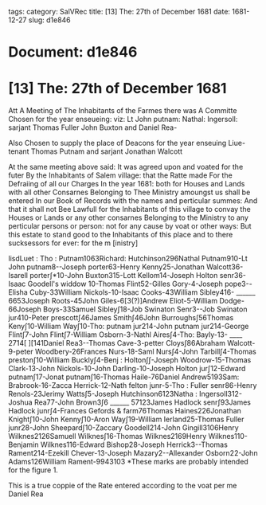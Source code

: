 tags: 
category: SalVRec
title: [13] The: 27th of December 1681
date: 1681-12-27
slug: d1e846




# Document: d1e846


# [13] The: 27th of December 1681

Att A Meeting of The Inhabitants of the Farmes there was A Committe Chosen for the year enseueing: viz: Lt John putnam: Nathal: Ingersoll: sarjant Thomas Fuller John Buxton and Daniel Rea-

Also Chosen to supply the place of Deacons for the year enseuing Liue-tenant Thomas Putnam and sarjant Jonathan Walcott

At the same meeting above said: It was agreed upon and voated for the futer By the Inhabitants of Salem village: that the Ratte made For the Defraiing of all our Charges In the year 1681: both for Houses and Lands with all other Consarnes Belonging to Thee Ministry amoungst us shall be entered In our Book of Records with the names and perticular summes: And that it shall not Bee Lawfull for the Inhabitants of this village to convay the Houses or Lands or any other consarnes Belonging to the Ministry to any perticular persons or person: not for any cause by voat or other ways: But this estate to stand good to the Inhabitants of this place and to there sucksessors for ever: for the m [inistry]

lisdLuet : Tho : Putnam1063Richard: Hutchinson296Nathal Putnam910-Lt John putnam8--Joseph porter63-Henry Kenny25-Jonathan Walcott36-Isarell porter∫*10-John Buxton315-Lott Kellom14-Joseph Holton senr36-Isaac Goodell's widdow 10-Thomas Flint52-Gilles Gory-4-Joseph pope3--Elisha Cuby-33William Nickols-10-Isaac Cooks-43William Sibley416- ______ 6653Joseph Roots-45John Giles-6[3(?)]Andrew Eliot-5-William Dodge-66Joseph Boys-33Samuel Sibley∫18-Job Swinaton Senr3--Job Swinaton jur410-Peter prescott∫46James Smith∫46John Burroughs∫56Thomas Keny∫10-William Way∫10-Tho: putnam jur214-John putnam jur214-George Flint∫7-John Flint∫7-William Osborn-3-Nathl Aires∫4-Tho: Bayly-13- ____ 2714[ ][141Daniel Rea3--Thomas Cave-3-petter Cloys∫86Abraham Walcott-9-peter Woodbery-26Frances Nurs-18-Saml Nurs∫4-John Tarbill∫4-Thomas preston∫10-William Buckly∫4-Benj : Holton∫∫-Joseph Woodrow-15-Thomas Clark-13-John Nickols-10-John Darling-10-Joseph Holton jur∫12-Edward putnam∫17-Jonat putnam∫16-Thomas Haile-76Daniel Andrew5193Sam: Brabrook-16-Zacca Herrick-12-Nath felton junr-5-Tho : Fuller senr86-Henry Renols-23Jerimy Watts∫5-Joseph Hutchinson6123Natha : Ingersoll312-Joshua Rea77-John Brown3∫6 ______ 57123James Hadlock senr∫93James Hadlock junr∫4-Frances Gefords & farm76Thomas Haines226Jonathan Knight∫10-John Kenny∫10-Aron Way∫19-William Ierland25-Thomas Fuller junr28-John Sheepard∫10-Zaccary Goodell214-John Gingill3106Henry Wilknes2126Samuell Wilknes∫16-Thomas Wilknes2169Henry Wilknes110-Benjamin Wilknes116-Edward Bishop28-Joseph Herrick3--Thomas Rament214-Ezekill Chever-13-Joseph Mazary2--Allexander Osborn22-John Adams126William Rament-9943103 *These marks are probably intended for the figure 1.

This is a true coppie of the Rate entered according to the voat per me Daniel Rea 

